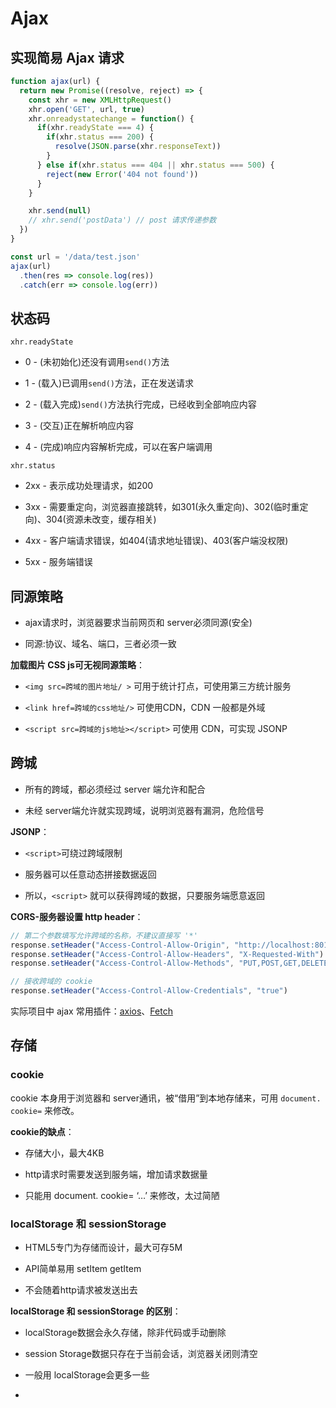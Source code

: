 # Ajax

## 实现简易 Ajax 请求

```js
function ajax(url) {
  return new Promise((resolve, reject) => {
    const xhr = new XMLHttpRequest()
    xhr.open('GET', url, true)
    xhr.onreadystatechange = function() {
      if(xhr.readyState === 4) {
        if(xhr.status === 200) {
          resolve(JSON.parse(xhr.responseText))
        }
      } else if(xhr.status === 404 || xhr.status === 500) {
        reject(new Error('404 not found'))
      }
    }

    xhr.send(null)
    // xhr.send('postData') // post 请求传递参数
  })
}

const url = '/data/test.json'
ajax(url)
  .then(res => console.log(res))
  .catch(err => console.log(err))
```

## 状态码

`xhr.readyState`

- 0 - (未初始化)还没有调用`send()`方法

- 1 - (载入)已调用`send()`方法，正在发送请求

- 2 - (载入完成)`send()`方法执行完成，已经收到全部响应内容

- 3 - (交互)正在解析响应内容

- 4 - (完成)响应内容解析完成，可以在客户端调用

`xhr.status`

- 2xx - 表示成功处理请求，如200

- 3xx - 需要重定向，浏览器直接跳转，如301(永久重定向)、302(临时重定向)、304(资源未改变，缓存相关)

- 4xx - 客户端请求错误，如404(请求地址错误)、403(客户端没权限)

- 5xx - 服务端错误

## 同源策略

- ajax请求时，浏览器要求当前网页和 server必须同源(安全)

- 同源:协议、域名、端口，三者必须一致

**加载图片 CSS  js可无视同源策略**：

- `<img src=跨域的图片地址/ >`  可用于统计打点，可使用第三方统计服务

- `<link href=跨域的css地址/>` 可使用CDN，CDN 一般都是外域

- `<script src=跨域的js地址></script>` 可使用 CDN，可实现 JSONP

## 跨城

- 所有的跨域，都必须经过 server 端允许和配合

- 未经 server端允许就实现跨域，说明浏览器有漏洞，危险信号

**JSONP**：

- `<script>`可绕过跨域限制

- 服务器可以任意动态拼接数据返回

- 所以，`<script>` 就可以获得跨域的数据，只要服务端愿意返回

**CORS-服务器设置 http header**：

```js
// 第二个参数填写允许跨域的名称，不建议直接写 '*'
response.setHeader("Access-Control-Allow-Origin", "http://localhost:8011")
response.setHeader("Access-Control-Allow-Headers", "X-Requested-With")
response.setHeader("Access-Control-Allow-Methods", "PUT,POST,GET,DELETE,OPTIONS")

// 接收跨域的 cookie
response.setHeader("Access-Control-Allow-Credentials", "true")
```

实际项目中 ajax 常用插件：[axios](http://axios-js.com/)、[Fetch](https://developer.mozilla.org/zh-CN/docs/Web/API/Fetch_API/Using_Fetch)

## 存储

### cookie

cookie 本身用于浏览器和 server通讯，被“借用”到本地存储来，可用 `document. cookie=` 来修改。

**cookie的缺点**：

- 存储大小，最大4KB

- http请求时需要发送到服务端，增加请求数据量

- 只能用 document. cookie= ‘…’ 来修改，太过简陋

### localStorage 和 sessionStorage

- HTML5专门为存储而设计，最大可存5M

- API简单易用 setItem getItem

- 不会随着http请求被发送出去

**localStorage 和 sessionStorage 的区别**：

- localStorage数据会永久存储，除非代码或手动删除

- session Storage数据只存在于当前会话，浏览器关闭则清空

- 一般用 localStorage会更多一些
- 
